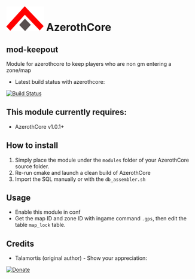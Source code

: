 # ![logo](https://raw.githubusercontent.com/azerothcore/azerothcore.github.io/master/images/logo-github.png) AzerothCore

## mod-keepout

Module for azerothcore to keep players who are non gm entering a zone/map

- Latest build status with azerothcore:

[![Build Status](https://github.com/azerothcore/mod-keep-out/workflows/core-build/badge.svg?branch=master&event=push)](https://github.com/azerothcore/mod-keep-out)

## This module currently requires:
- AzerothCore v1.0.1+

## How to install

1. Simply place the module under the `modules` folder of your AzerothCore source folder.
2. Re-run cmake and launch a clean build of AzerothCore
3. Import the SQL manually or with the `db_assembler.sh`

## Usage

- Enable this module in conf
- Get the map ID and zone ID with ingame command `.gps`, then edit the table `map_lock` table.

## Credits

- Talamortis (original author) - Show your appreciation:

[![Donate](https://img.shields.io/badge/Donate-PayPal-green.svg)](https://www.paypal.com/cgi-bin/webscr?cmd=_s-xclick&hosted_button_id=SBJFTAJKUNEXC)

